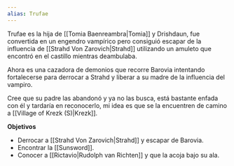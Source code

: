 ```yaml
---
alias: Trufae
---
```


Trufae es la hija de [[Tomia Baenreambra|Tomia]] y Drishdaun, fue convertida en un engendro vampírico pero consiguió escapar de la influencia de [[Strahd Von Zarovich|Strahd]] utilizando un amuleto que encontró en el castillo mientras deambulaba.

Ahora es una cazadora de demonios que recorre Barovia intentando fortalecerse para  derrocar a Strahd y liberar a su madre de la influencia del vampiro.

Cree que su padre las abandonó y ya no las busca, está bastante enfada con él y tardaría en reconocerlo, mi idea es que se la encuentren de camino a [[Village of Krezk (S)|Krezk]]. 

**Objetivos**
- Derrocar a [[Strahd Von Zarovich|Strahd]] y escapar de Barovia.
- Encontrar la [[Sunsword]].
- Conocer a [[Rictavio|Rudolph van Richten]] y que la acoja bajo su ala.